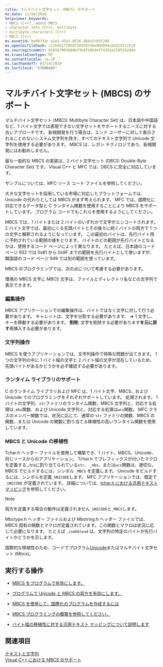 ```yaml
---
title: マルチバイト文字セット (MBCS) のサポート
ms.date: 11/04/2016
helpviewer_keywords:
- MBCS [C++], about MBCS
- character sets [C++], multibyte
- multibyte characters [C++]
- MBCS [C++]
ms.assetid: b498733c-a1e1-45e3-8f26-d6da3cb5f2dd
ms.openlocfilehash: c21b5b1ff059f26558749e904894cb5d15572519
ms.sourcegitcommit: 8105b7003b89b73b4359644ff4281e1595352dda
ms.translationtype: MT
ms.contentlocale: ja-JP
ms.lasthandoff: 03/14/2019
ms.locfileid: "57808405"
---
```

# <a name="support-for-multibyte-character-sets-mbcss"></a>マルチバイト文字セット (MBCS) のサポート

マルチバイト文字セット (MBCS: Multibyte Character Set) は、日本語や中国語など、1 バイト文字では表現できない文字セットをサポートするニーズに対する古いアプローチです。 新規開発を行う場合は、エンド ユーザーに対して表示されることのないシステム文字列を除き、すべてのテキスト文字列で Unicode 文字列を使用する必要があります。 MBCS は、レガシ テクノロジであり、新規開発にはお勧めしません。

最も一般的な MBCS の実装は、2 バイト文字セット (DBCS: Double-Byte Character Set) です。 Visual C++ と MFC では、DBCS に完全に対応しています。

サンプルについては、MFC ソース コード ファイルを参照してください。

大きな文字セットを採用している市場に対応したプラットフォームでは、Unicode の代わりとしては MBCS がまず考えられます。 MFC では、国際化に対応できるデータ型と C ランタイム関数を使用することにより MBCS をサポートしています。 プログラム コードでもこれらを使用するようにしてください。

MBCS では、1 バイトまたは 2 バイトのいずれかで文字がエンコードされます。 2 バイト文字では、最初にくる先頭バイトとその後ろに続くバイトの両方で 1 つの文字と解釈されるようになっています。 この最初のバイトは、先行バイト用に予約されている範囲の値をとります。 バイトのどの範囲が先行バイトとなるかは、使用するコード ページによって異なります。 たとえば、日本語のコード ページ 932 では 0x81 から 0x9F までの範囲を先行バイトとして使いますが、韓国語のコード ページ 949 では別の範囲を使っています。

MBCS のプログラミングでは、次の点について考慮する必要があります。

環境の MBCS 文字に MBCS 文字は、ファイルとディレクトリ名などの文字列で表示できます。

### <a name="editing-operations"></a>編集操作

MBCS アプリケーションでの編集操作は、バイトではなく文字に対して行う必要があります。 キャレットは、文字を分割する必要があります、 **→** 1 文字し、キーを移動する必要があります。 **削除**; 文字を削除する必要があります**を元に戻す**再挿入する必要があります。

### <a name="string-handling"></a>文字列操作

MBCS を使うアプリケーションでは、文字列操作で特殊な問題が出てきます。 1 つの文字列の中に 1 バイト幅の文字と 2 バイト幅の文字が混在しているため、先頭バイトがあるかどうかを必ず確認する必要があります。

### <a name="run-time-library-support"></a>ランタイム ライブラリのサポート

C のランタイム ライブラリおよび MFC は、1 バイト文字、MBCS、および Unicode でのプログラミングをそれぞれサポートしています。 処理されます。 1 バイトの文字列、`str`ファミリのランタイム関数、MBCS 文字列と、対応する処理は`_mbs`関数、および Unicode 文字列と、対応する処理は`wcs`関数。 MFC クラスのメンバー関数では、状況に応じて、通常の `str` ファミリの関数、MBCS の関数、または Unicode の関数に割り当てる移植性の高いランタイム関数を使用しています。

### <a name="mbcsunicode-portability"></a>MBCS と Unicode の移植性

Tchar.h ヘッダー ファイルを使用して構築でき、1 バイト、MBCS、Unicode、同じソースからのアプリケーション。 Tchar.h でプレフィックスが付いたマクロを定義する *_tcs*に割り当てられている`str`、 `_mbs`、または`wcs`関数は、適切な。 MBCS でビルドするには、シンボル `_MBCS` を定義します。 Unicode をビルドするには、シンボルを定義`_UNICODE`します。 MFC アプリケーションでは、既定で `_UNICODE` が定義されています。 詳細については、[tchar.h における汎用テキスト マッピング](../text/generic-text-mappings-in-tchar-h.md)を参照してください。

> [!NOTE]
>  両方を定義する場合の動作は定義されません`_UNICODE`と`_MBCS`します。

Mbctype.h ヘッダー ファイルおよび Mbstring.h ヘッダー ファイルでは、MBCS 固有の関数とマクロが定義されています。この関数とマクロは状況に応じて必要になります。 たとえば `_ismbblead` は、文字列の特定のバイトが先行バイトかどうかを示します。

国際的な移植性のため、コードでプログラム[Unicode](../text/support-for-unicode.md)またはマルチバイト文字セット (Mbcs)。

## <a name="what-do-you-want-to-do"></a>実行する操作

- [MBCS をプログラムで有効にします。](../text/international-enabling.md)

- [プログラムで Unicode と MBCS の両方を有効にします。](../text/internationalization-strategies.md)

- [MBCS を使用して、国際化のプログラムを作成するには](../text/mbcs-programming-tips.md)

- [MBCS プログラミングの概要を参照してください。](../text/mbcs-programming-tips.md)

- [バイト幅の移植性に対する汎用テキスト マッピングについて説明します](../text/generic-text-mappings-in-tchar-h.md)

## <a name="see-also"></a>関連項目

[テキストと文字列](../text/text-and-strings-in-visual-cpp.md)<br/>
[Visual C++ における MBCS のサポート](../text/mbcs-support-in-visual-cpp.md)
